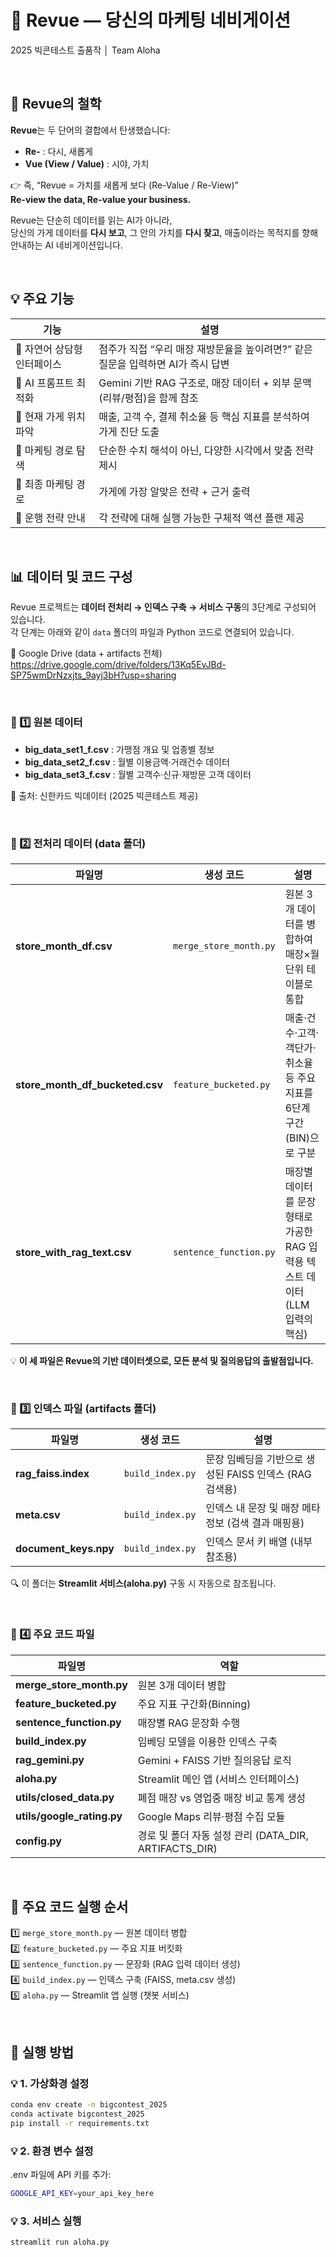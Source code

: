 # 🚦 **Revue — 당신의 마케팅 네비게이션**
2025 빅콘테스트 출품작 │ Team Aloha  

<br>

## 🧭 Revue의 철학

**Revue**는 두 단어의 결합에서 탄생했습니다:

- **Re-** : 다시, 새롭게  
- **Vue (View / Value)** : 시야, 가치  

👉 즉, “Revue = 가치를 새롭게 보다 (Re-Value / Re-View)”  
**Re-view the data, Re-value your business.**

Revue는 단순히 데이터를 읽는 AI가 아니라,  
당신의 가게 데이터를 **다시 보고**, 그 안의 가치를 **다시 찾고**, 매출이라는 목적지를 향해 안내하는 AI 네비게이션입니다.  

<br>

## 💡 주요 기능

| 기능 | 설명 |
|------|------|
| 💬 자연어 상담형 인터페이스 | 점주가 직접 “우리 매장 재방문율을 높이려면?” 같은 질문을 입력하면 AI가 즉시 답변 |
| 🧠 AI 프롬프트 최적화 | Gemini 기반 RAG 구조로, 매장 데이터 + 외부 문맥(리뷰/평점)을 함께 참조 |
| 📍 현재 가게 위치 파악 | 매출, 고객 수, 결제 취소율 등 핵심 지표를 분석하여 가게 진단 도출 |
| 🧭 마케팅 경로 탐색 | 단순한 수치 해석이 아닌, 다양한 시각에서 맞춤 전략 제시 |
| 🏁 최종 마케팅 경로 | 가게에 가장 알맞은 전략 + 근거 출력 |
| 🧩 운행 전략 안내 | 각 전략에 대해 실행 가능한 구체적 액션 플랜 제공 |


<br>

## 📊 데이터 및 코드 구성

Revue 프로젝트는 **데이터 전처리 → 인덱스 구축 → 서비스 구동**의 3단계로 구성되어 있습니다.  
각 단계는 아래와 같이 `data` 폴더의 파일과 Python 코드로 연결되어 있습니다.  

🔗 Google Drive (data + artifacts 전체)
https://drive.google.com/drive/folders/13Kq5EvJBd-SP75wmDrNzxjts_9ayj3bH?usp=sharing

<br>

### 📁 1️⃣ 원본 데이터
- **big_data_set1_f.csv** : 가맹점 개요 및 업종별 정보  
- **big_data_set2_f.csv** : 월별 이용금액·거래건수 데이터  
- **big_data_set3_f.csv** : 월별 고객수·신규·재방문 고객 데이터  

📍 출처: 신한카드 빅데이터 (2025 빅콘테스트 제공)

<br>

### 🧹 2️⃣ 전처리 데이터 (data 폴더)
| 파일명 | 생성 코드 | 설명 |
|--------|-------------|------|
| **store_month_df.csv** | `merge_store_month.py` | 원본 3개 데이터를 병합하여 매장×월 단위 테이블로 통합 |
| **store_month_df_bucketed.csv** | `feature_bucketed.py` | 매출·건수·고객·객단가·취소율 등 주요 지표를 6단계 구간(BIN)으로 구분 |
| **store_with_rag_text.csv** | `sentence_function.py` | 매장별 데이터를 문장 형태로 가공한 RAG 입력용 텍스트 데이터 (LLM 입력의 핵심) |

💡 **이 세 파일은 Revue의 기반 데이터셋으로, 모든 분석 및 질의응답의 출발점입니다.**

<br>

### 🧠 3️⃣ 인덱스 파일 (artifacts 폴더)
| 파일명 | 생성 코드 | 설명 |
|--------|-------------|------|
| **rag_faiss.index** | `build_index.py` | 문장 임베딩을 기반으로 생성된 FAISS 인덱스 (RAG 검색용) |
| **meta.csv** | `build_index.py` | 인덱스 내 문장 및 매장 메타정보 (검색 결과 매핑용) |
| **document_keys.npy** | `build_index.py` | 인덱스 문서 키 배열 (내부 참조용) |

🔍 이 폴더는 **Streamlit 서비스(aloha.py)** 구동 시 자동으로 참조됩니다.

<br>

### 🤖 4️⃣ 주요 코드 파일
| 파일명 | 역할 |
|--------|------|
| **merge_store_month.py** | 원본 3개 데이터 병합 |
| **feature_bucketed.py** | 주요 지표 구간화(Binning) |
| **sentence_function.py** | 매장별 RAG 문장화 수행 |
| **build_index.py** | 임베딩 모델을 이용한 인덱스 구축 |
| **rag_gemini.py** | Gemini + FAISS 기반 질의응답 로직 |
| **aloha.py** | Streamlit 메인 앱 (서비스 인터페이스) |
| **utils/closed_data.py** | 폐점 매장 vs 영업중 매장 비교 통계 생성 |
| **utils/google_rating.py** | Google Maps 리뷰·평점 수집 모듈 |
| **config.py** | 경로 및 폴더 자동 설정 관리 (DATA_DIR, ARTIFACTS_DIR) |

<br>

## 🤖 주요 코드 실행 순서
1️⃣ `merge_store_month.py` — 원본 데이터 병합  
2️⃣ `feature_bucketed.py` — 주요 지표 버킷화  
3️⃣ `sentence_function.py` — 문장화 (RAG 입력 데이터 생성)  
4️⃣ `build_index.py` — 인덱스 구축 (FAISS, meta.csv 생성)  
5️⃣ `aloha.py` — Streamlit 앱 실행 (챗봇 서비스)

<br>

## 🚀 실행 방법

### 💡 1. 가상화경 설정
```bash
conda env create -n bigcontest_2025
conda activate bigcontest_2025
pip install -r requirements.txt
```

### 💡 2. 환경 변수 설정

.env 파일에 API 키를 추가:
```bash
GOOGLE_API_KEY=your_api_key_here
```

### 💡 3. 서비스 실행
```bash
streamlit run aloha.py
```

